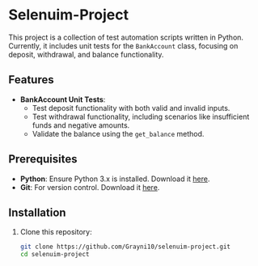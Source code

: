 # Selenuim-Project

This project is a collection of test automation scripts written in Python. Currently, it includes unit tests for the `BankAccount` class, focusing on deposit, withdrawal, and balance functionality.

## Features
- **BankAccount Unit Tests**:
  - Test deposit functionality with both valid and invalid inputs.
  - Test withdrawal functionality, including scenarios like insufficient funds and negative amounts.
  - Validate the balance using the `get_balance` method.

## Prerequisites
- **Python**: Ensure Python 3.x is installed. Download it [here](https://www.python.org/).
- **Git**: For version control. Download it [here](https://git-scm.com/).

## Installation
1. Clone this repository:
   ```bash
   git clone https://github.com/Grayni10/selenuim-project.git
   cd selenuim-project

